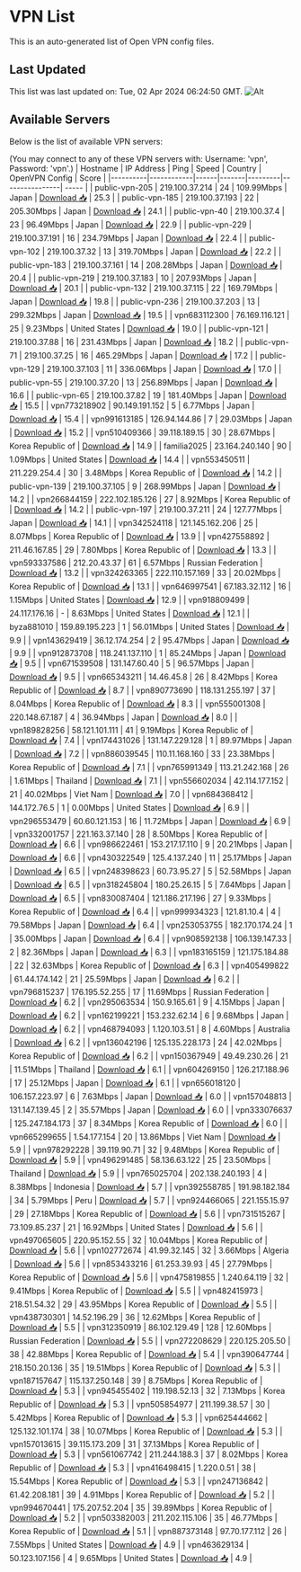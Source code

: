 # VPN List

This is an auto-generated list of Open VPN config files.

## Last Updated

This list was last updated on: Tue, 02 Apr 2024 06:24:50 GMT.
![Alt](https://repobeats.axiom.co/api/embed/186b98318ef1479477931607c1ad7d823f12451f.svg "Repobeats analytics image")

## Available Servers

Below is the list of available VPN servers:

(You may connect to any of these VPN servers with: Username: 'vpn', Password: 'vpn'.)
| Hostname | IP Address | Ping | Speed | Country | OpenVPN Config | Score |
|----------|------------|------|-------|---------|----------------| ----- |
| public-vpn-205 | 219.100.37.214 | 24 | 109.99Mbps | Japan | [Download 📥](./configs/server_0_JP.ovpn) | 25.3 |
| public-vpn-185 | 219.100.37.193 | 22 | 205.30Mbps | Japan | [Download 📥](./configs/server_1_JP.ovpn) | 24.1 |
| public-vpn-40 | 219.100.37.4 | 23 | 96.49Mbps | Japan | [Download 📥](./configs/server_2_JP.ovpn) | 22.9 |
| public-vpn-229 | 219.100.37.191 | 16 | 234.79Mbps | Japan | [Download 📥](./configs/server_3_JP.ovpn) | 22.4 |
| public-vpn-102 | 219.100.37.32 | 13 | 319.70Mbps | Japan | [Download 📥](./configs/server_4_JP.ovpn) | 22.2 |
| public-vpn-183 | 219.100.37.161 | 14 | 208.28Mbps | Japan | [Download 📥](./configs/server_5_JP.ovpn) | 20.4 |
| public-vpn-219 | 219.100.37.183 | 10 | 207.93Mbps | Japan | [Download 📥](./configs/server_6_JP.ovpn) | 20.1 |
| public-vpn-132 | 219.100.37.115 | 22 | 169.79Mbps | Japan | [Download 📥](./configs/server_7_JP.ovpn) | 19.8 |
| public-vpn-236 | 219.100.37.203 | 13 | 299.32Mbps | Japan | [Download 📥](./configs/server_8_JP.ovpn) | 19.5 |
| vpn683112300 | 76.169.116.121 | 25 | 9.23Mbps | United States | [Download 📥](./configs/server_9_US.ovpn) | 19.0 |
| public-vpn-121 | 219.100.37.88 | 16 | 231.43Mbps | Japan | [Download 📥](./configs/server_10_JP.ovpn) | 18.2 |
| public-vpn-71 | 219.100.37.25 | 16 | 465.29Mbps | Japan | [Download 📥](./configs/server_11_JP.ovpn) | 17.2 |
| public-vpn-129 | 219.100.37.103 | 11 | 336.06Mbps | Japan | [Download 📥](./configs/server_12_JP.ovpn) | 17.0 |
| public-vpn-55 | 219.100.37.20 | 13 | 256.89Mbps | Japan | [Download 📥](./configs/server_13_JP.ovpn) | 16.6 |
| public-vpn-65 | 219.100.37.82 | 19 | 181.40Mbps | Japan | [Download 📥](./configs/server_14_JP.ovpn) | 15.5 |
| vpn773218902 | 90.149.191.152 | 5 | 6.77Mbps | Japan | [Download 📥](./configs/server_15_JP.ovpn) | 15.4 |
| vpn991613185 | 126.94.144.86 | 7 | 29.03Mbps | Japan | [Download 📥](./configs/server_16_JP.ovpn) | 15.2 |
| vpn510409366 | 39.118.189.15 | 30 | 28.67Mbps | Korea Republic of | [Download 📥](./configs/server_17_KR.ovpn) | 14.9 |
| familia2025 | 23.164.240.140 | 90 | 1.09Mbps | United States | [Download 📥](./configs/server_18_US.ovpn) | 14.4 |
| vpn553450511 | 211.229.254.4 | 30 | 3.48Mbps | Korea Republic of | [Download 📥](./configs/server_19_KR.ovpn) | 14.2 |
| public-vpn-139 | 219.100.37.105 | 9 | 268.99Mbps | Japan | [Download 📥](./configs/server_20_JP.ovpn) | 14.2 |
| vpn266844159 | 222.102.185.126 | 27 | 8.92Mbps | Korea Republic of | [Download 📥](./configs/server_21_KR.ovpn) | 14.2 |
| public-vpn-197 | 219.100.37.211 | 24 | 127.77Mbps | Japan | [Download 📥](./configs/server_22_JP.ovpn) | 14.1 |
| vpn342524118 | 121.145.162.206 | 25 | 8.07Mbps | Korea Republic of | [Download 📥](./configs/server_23_KR.ovpn) | 13.9 |
| vpn427558892 | 211.46.167.85 | 29 | 7.80Mbps | Korea Republic of | [Download 📥](./configs/server_24_KR.ovpn) | 13.3 |
| vpn593337586 | 212.20.43.37 | 61 | 6.57Mbps | Russian Federation | [Download 📥](./configs/server_25_RU.ovpn) | 13.2 |
| vpn324263365 | 222.110.157.169 | 33 | 20.02Mbps | Korea Republic of | [Download 📥](./configs/server_26_KR.ovpn) | 13.1 |
| vpn646997541 | 67.183.32.112 | 16 | 1.15Mbps | United States | [Download 📥](./configs/server_27_US.ovpn) | 12.9 |
| vpn918809499 | 24.117.176.16 | - | 8.63Mbps | United States | [Download 📥](./configs/server_28_US.ovpn) | 12.1 |
| byza881010 | 159.89.195.223 | 1 | 56.01Mbps | United States | [Download 📥](./configs/server_29_US.ovpn) | 9.9 |
| vpn143629419 | 36.12.174.254 | 2 | 95.47Mbps | Japan | [Download 📥](./configs/server_30_JP.ovpn) | 9.9 |
| vpn912873708 | 118.241.137.110 | 1 | 85.24Mbps | Japan | [Download 📥](./configs/server_31_JP.ovpn) | 9.5 |
| vpn671539508 | 131.147.60.40 | 5 | 96.57Mbps | Japan | [Download 📥](./configs/server_32_JP.ovpn) | 9.5 |
| vpn665343211 | 14.46.45.8 | 26 | 8.42Mbps | Korea Republic of | [Download 📥](./configs/server_33_KR.ovpn) | 8.7 |
| vpn890773690 | 118.131.255.197 | 37 | 8.04Mbps | Korea Republic of | [Download 📥](./configs/server_34_KR.ovpn) | 8.3 |
| vpn555001308 | 220.148.67.187 | 4 | 36.94Mbps | Japan | [Download 📥](./configs/server_35_JP.ovpn) | 8.0 |
| vpn189828256 | 58.121.101.111 | 41 | 9.19Mbps | Korea Republic of | [Download 📥](./configs/server_36_KR.ovpn) | 7.4 |
| vpn174431026 | 131.147.229.128 | 1 | 89.97Mbps | Japan | [Download 📥](./configs/server_37_JP.ovpn) | 7.2 |
| vpn886039545 | 110.11.168.160 | 33 | 23.38Mbps | Korea Republic of | [Download 📥](./configs/server_38_KR.ovpn) | 7.1 |
| vpn765991349 | 113.21.242.168 | 26 | 1.61Mbps | Thailand | [Download 📥](./configs/server_39_TH.ovpn) | 7.1 |
| vpn556602034 | 42.114.177.152 | 21 | 40.02Mbps | Viet Nam | [Download 📥](./configs/server_40_VN.ovpn) | 7.0 |
| vpn684368412 | 144.172.76.5 | 1 | 0.00Mbps | United States | [Download 📥](./configs/server_41_US.ovpn) | 6.9 |
| vpn296553479 | 60.60.121.153 | 16 | 11.72Mbps | Japan | [Download 📥](./configs/server_42_JP.ovpn) | 6.9 |
| vpn332001757 | 221.163.37.140 | 28 | 8.50Mbps | Korea Republic of | [Download 📥](./configs/server_43_KR.ovpn) | 6.6 |
| vpn986622461 | 153.217.17.110 | 9 | 20.21Mbps | Japan | [Download 📥](./configs/server_44_JP.ovpn) | 6.6 |
| vpn430322549 | 125.4.137.240 | 11 | 25.17Mbps | Japan | [Download 📥](./configs/server_45_JP.ovpn) | 6.5 |
| vpn248398623 | 60.73.95.27 | 5 | 52.58Mbps | Japan | [Download 📥](./configs/server_46_JP.ovpn) | 6.5 |
| vpn318245804 | 180.25.26.15 | 5 | 7.64Mbps | Japan | [Download 📥](./configs/server_47_JP.ovpn) | 6.5 |
| vpn830087404 | 121.186.217.196 | 27 | 9.33Mbps | Korea Republic of | [Download 📥](./configs/server_48_KR.ovpn) | 6.4 |
| vpn999934323 | 121.81.10.4 | 4 | 79.58Mbps | Japan | [Download 📥](./configs/server_49_JP.ovpn) | 6.4 |
| vpn253053755 | 182.170.174.24 | 1 | 35.00Mbps | Japan | [Download 📥](./configs/server_50_JP.ovpn) | 6.4 |
| vpn908592138 | 106.139.147.33 | 2 | 82.36Mbps | Japan | [Download 📥](./configs/server_51_JP.ovpn) | 6.3 |
| vpn183165159 | 121.175.184.88 | 22 | 32.63Mbps | Korea Republic of | [Download 📥](./configs/server_52_KR.ovpn) | 6.3 |
| vpn405499822 | 61.44.174.142 | 21 | 25.59Mbps | Japan | [Download 📥](./configs/server_53_JP.ovpn) | 6.2 |
| vpn796815237 | 176.195.52.255 | 17 | 11.69Mbps | Russian Federation | [Download 📥](./configs/server_54_RU.ovpn) | 6.2 |
| vpn295063534 | 150.9.165.61 | 9 | 4.15Mbps | Japan | [Download 📥](./configs/server_55_JP.ovpn) | 6.2 |
| vpn162199221 | 153.232.62.14 | 6 | 9.68Mbps | Japan | [Download 📥](./configs/server_56_JP.ovpn) | 6.2 |
| vpn468794093 | 1.120.103.51 | 8 | 4.60Mbps | Australia | [Download 📥](./configs/server_57_AU.ovpn) | 6.2 |
| vpn136042196 | 125.135.228.173 | 24 | 42.02Mbps | Korea Republic of | [Download 📥](./configs/server_58_KR.ovpn) | 6.2 |
| vpn150367949 | 49.49.230.26 | 21 | 11.51Mbps | Thailand | [Download 📥](./configs/server_59_TH.ovpn) | 6.1 |
| vpn604269150 | 126.217.188.96 | 17 | 25.12Mbps | Japan | [Download 📥](./configs/server_60_JP.ovpn) | 6.1 |
| vpn656018120 | 106.157.223.97 | 6 | 7.63Mbps | Japan | [Download 📥](./configs/server_61_JP.ovpn) | 6.0 |
| vpn157048813 | 131.147.139.45 | 2 | 35.57Mbps | Japan | [Download 📥](./configs/server_62_JP.ovpn) | 6.0 |
| vpn333076637 | 125.247.184.173 | 37 | 8.34Mbps | Korea Republic of | [Download 📥](./configs/server_63_KR.ovpn) | 6.0 |
| vpn665299655 | 1.54.177.154 | 20 | 13.86Mbps | Viet Nam | [Download 📥](./configs/server_64_VN.ovpn) | 5.9 |
| vpn978292228 | 39.119.90.71 | 32 | 9.48Mbps | Korea Republic of | [Download 📥](./configs/server_65_KR.ovpn) | 5.9 |
| vpn496291485 | 58.136.63.122 | 25 | 23.50Mbps | Thailand | [Download 📥](./configs/server_66_TH.ovpn) | 5.9 |
| vpn765025704 | 202.138.240.193 | 4 | 8.38Mbps | Indonesia | [Download 📥](./configs/server_67_ID.ovpn) | 5.7 |
| vpn392558785 | 191.98.182.184 | 34 | 5.79Mbps | Peru | [Download 📥](./configs/server_68_PE.ovpn) | 5.7 |
| vpn924466065 | 221.155.15.97 | 29 | 27.18Mbps | Korea Republic of | [Download 📥](./configs/server_69_KR.ovpn) | 5.6 |
| vpn731515267 | 73.109.85.237 | 21 | 16.92Mbps | United States | [Download 📥](./configs/server_70_US.ovpn) | 5.6 |
| vpn497065605 | 220.95.152.55 | 32 | 10.04Mbps | Korea Republic of | [Download 📥](./configs/server_71_KR.ovpn) | 5.6 |
| vpn102772674 | 41.99.32.145 | 32 | 3.66Mbps | Algeria | [Download 📥](./configs/server_72_DZ.ovpn) | 5.6 |
| vpn853433216 | 61.253.39.93 | 45 | 27.79Mbps | Korea Republic of | [Download 📥](./configs/server_73_KR.ovpn) | 5.6 |
| vpn475819855 | 1.240.64.119 | 32 | 9.41Mbps | Korea Republic of | [Download 📥](./configs/server_74_KR.ovpn) | 5.5 |
| vpn482415973 | 218.51.54.32 | 29 | 43.95Mbps | Korea Republic of | [Download 📥](./configs/server_75_KR.ovpn) | 5.5 |
| vpn438730301 | 14.52.196.29 | 36 | 12.62Mbps | Korea Republic of | [Download 📥](./configs/server_76_KR.ovpn) | 5.5 |
| vpn312350919 | 86.102.129.49 | 128 | 12.60Mbps | Russian Federation | [Download 📥](./configs/server_77_RU.ovpn) | 5.5 |
| vpn272208629 | 220.125.205.50 | 38 | 42.88Mbps | Korea Republic of | [Download 📥](./configs/server_78_KR.ovpn) | 5.4 |
| vpn390647744 | 218.150.20.136 | 35 | 19.51Mbps | Korea Republic of | [Download 📥](./configs/server_79_KR.ovpn) | 5.3 |
| vpn187157647 | 115.137.250.148 | 39 | 8.75Mbps | Korea Republic of | [Download 📥](./configs/server_80_KR.ovpn) | 5.3 |
| vpn945455402 | 119.198.52.13 | 32 | 7.13Mbps | Korea Republic of | [Download 📥](./configs/server_81_KR.ovpn) | 5.3 |
| vpn505854977 | 211.199.38.57 | 30 | 5.42Mbps | Korea Republic of | [Download 📥](./configs/server_82_KR.ovpn) | 5.3 |
| vpn625444662 | 125.132.101.174 | 38 | 10.07Mbps | Korea Republic of | [Download 📥](./configs/server_83_KR.ovpn) | 5.3 |
| vpn157013615 | 39.115.173.209 | 31 | 37.13Mbps | Korea Republic of | [Download 📥](./configs/server_84_KR.ovpn) | 5.3 |
| vpn561067742 | 211.244.188.3 | 37 | 8.02Mbps | Korea Republic of | [Download 📥](./configs/server_85_KR.ovpn) | 5.3 |
| vpn416498415 | 1.220.0.51 | 38 | 15.54Mbps | Korea Republic of | [Download 📥](./configs/server_86_KR.ovpn) | 5.3 |
| vpn247136842 | 61.42.208.181 | 39 | 4.91Mbps | Korea Republic of | [Download 📥](./configs/server_87_KR.ovpn) | 5.2 |
| vpn994670441 | 175.207.52.204 | 35 | 39.89Mbps | Korea Republic of | [Download 📥](./configs/server_88_KR.ovpn) | 5.2 |
| vpn503382003 | 211.202.115.106 | 35 | 46.77Mbps | Korea Republic of | [Download 📥](./configs/server_89_KR.ovpn) | 5.1 |
| vpn887373148 | 97.70.177.112 | 26 | 7.55Mbps | United States | [Download 📥](./configs/server_90_US.ovpn) | 4.9 |
| vpn463629134 | 50.123.107.156 | 4 | 9.65Mbps | United States | [Download 📥](./configs/server_91_US.ovpn) | 4.9 |
